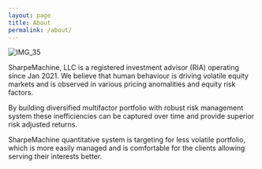 ```yaml
---
layout: page
title: About
permalink: /about/
---
```

![IMG_35](https://user-images.githubusercontent.com/79095698/111529013-2071fb00-877b-11eb-8267-f3ab2b40454f.jpg)

SharpeMachine, LLC is a registered investment advisor (RIA) operating since Jan 2021. We believe that human behaviour is driving volatile equity markets and is observed in various pricing anomalities and equity risk factors. 

By building diversified multifactor portfolio with robust risk management system these inefficiencies can be captured over time and provide superior risk adjusted returns. 

SharpeMachine quantitative system is targeting for less volatile portfolio, which is more easily managed and is comfortable for the clients allowing serving their interests better.
